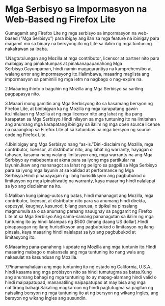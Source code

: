 # Mga Serbisyo sa Impormasyon na Web-Based ng Firefox Lite

Gumagamit ang Firefox Lite ng mga serbisyo sa impormasyon na web-based (“Mga Serbisyo”) para ibigay ang ilan sa mga feature na ibinigay para magamit mo sa binary na bersyong ito ng Lite sa ilalim ng mga tuntuning nakalrawan sa ibaba. 

1.Nagtutulungan ang Mozilla at mga contributor, licensor at partner nito para maibigay ang pinakatumpak at pinakanapapanahong Mga Serbisyo.Gayunpaman, hindi namin magagarantiya na kumprehensibo at walang error ang impormasyong ito.Halimbawa, maaaring maglista ang impormasyon sa pamimili ng mga ietm na nagbago o nag-expire na. 

2.Maaaring ihinto o baguhin ng Mozilla ang Mga Serbisyo sa sariling pagpapasya nito.

3.Maaari mong gamitin ang Mga Serbisyong ito sa kasamang bersyon ng Firefox Lite, at binibigyan ka ng Mozilla ng mga karapatang gawin ito.Inilalaan ng Mozilla at ng mga licensor nito ang lahat ng iba pang karapatan sa Mga Serbisyo.Hindi nilayon sa mga tuntuning ito na limitahan ang anumang mga karapatang ibinigay sa ilalim ng mga open source license na naaangkop sa Firefox Lite at sa katumbas na mga bersyon ng source code ng Firefox Lite.

4.Ibinibigay ang Mga Serbisyo nang “as-is.”Dini-disclaim ng Mozilla, mga contributor, licensor, at distributor nito, ang lahat ng warranty, hayagan o tahasan, kasama nang walang limitasyon ang, mga warranty na ang Mga Serbisyo ay mabebenta at akma para sa iyong mga partikular na layunin.Ikaw ang mananagot sa lahat ng peligro sa pagpili sa Mga Serbisyo para sa iyong mga layunin at sa kalidad at performance ng Mga Serbisyo.Hindi pinapayagan ng ilang hurisdiksyon ang pagbubukod o limitasyon ng mga ipinahiwatig na warranty, kaya maaaring hindi nalalapat sa iyo ang disclaimer na ito.

5.Maliban kung ipinag-uutos ng batas, hindi mananagot ang Mozilla, mga contributor, licensor, at distributor nito para sa anumang hindi direkta, espesyal, kaugnay, kasunod, bilang parusa, o tipikal na pinsalang magmumula sa o sa anumang paraang nauugnay sa paggamit ng Firefox Lite at sa Mga Serbisyo.Ang sama-samang pananagutan sa ilalim ng mga tuntuning ito ay hindi lalampas ng $500 (limang daang US dollar).Hindi pinapayagan ng ilang hurisdiksyon ang pagbubukod o limitasyon ng ilang pinsala, kaya maaaring hindi nalalapat sa iyo ang pagbubukod at limitasyong ito.

6.Maaaring pana-panahong i-update ng Mozilla ang mga tuntunin ito.Hindi maaaring mabago o makansela ang mga tuntuning ito nang wala ang nakasulat na kasunduan ng Mozilla.

7.Pinamamahalaan ang mga tuntuning ito ng estado ng California, U.S.A., hindi kasama ang mga probisyon nito sa hindi tumutugma sa batas.Kung ang anumang bahagi ng mga tuntuning ito ay mapag-alamang hindi valid o hindi maipapatupad, mananatiling naipapatupad at may bisa ang mga natitirang bahagi.Sakaling magkaroon ng hindi pagtutugma sa pagitan ng naisaling bersyon ng mga tuntuning ito at ng bersyon ng wikang Ingles, ang bersyon ng wikang Ingles ang susundin.
